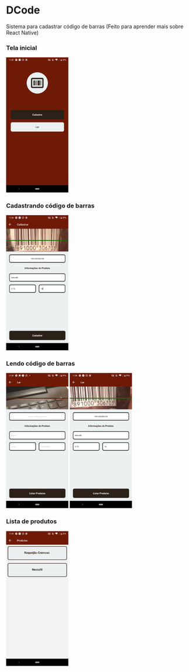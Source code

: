 # DCode

Sistema para cadastrar código de barras (Feito para aprender mais sobre React Native)

<h3>Tela inicial</h3>
<img width="170" src="https://raw.githubusercontent.com/isaac-oliveira/DCode/master/mobile/screenshots/01-home.png"/>

<h3>Cadastrando código de barras</h3>
<img width="170" src="https://raw.githubusercontent.com/isaac-oliveira/DCode/master/mobile/screenshots/02-register.png"/>

<h3>Lendo código de barras</h3>
<div>
    <img width="170" src="https://raw.githubusercontent.com/isaac-oliveira/DCode/master/mobile/screenshots/03-read.png"/>
    <img width="170" src="https://raw.githubusercontent.com/isaac-oliveira/DCode/master/mobile/screenshots/04-read.png"/>
</div>
<h3>Lista de produtos</h3>
<img width="170" src="https://raw.githubusercontent.com/isaac-oliveira/DCode/master/mobile/screenshots/05-products.png"/>
